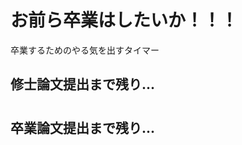# お前ら卒業はしたいか！！！

卒業するためのやる気を出すタイマー

<html>
  <body>
    <div class="first-timer" id="first-timer">
      <h2>修士論文提出まで残り...</h2>
      <h1><div class="count-down-timer1" id="count_down_timer1"></div></h1>
    </div>
    <div class="secound-timer" id="secound-timer">
      <h2>卒業論文提出まで残り...</h2>
      <h1><div class="count-down-timer2" id="count_down_timer2"></div></h1>
    </div>
  </body>
</html>

<script typt='text/javascript' src='./countdown.js'>
